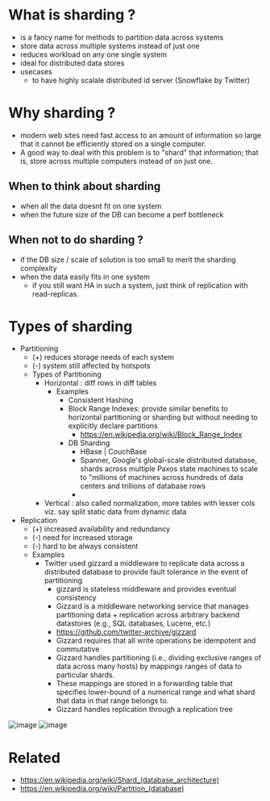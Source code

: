 # What is sharding ?
- is a fancy name for methods to partition data across systems 
- store data across multiple systems instead of just one
- reduces workload on any one single system
- ideal for distributed data stores
- usecases
  - to have highly scalale distributed id server (Snowflake by Twitter) 

# Why sharding ?
- modern web sites need fast access to an amount of information so large that it cannot be efficiently stored on a single computer. 
- A good way to deal with this problem is to "shard" that information; that is, store across multiple computers instead of on just one.

## When to think about sharding 
- when all the data doesnt fit on one system
- when the future size of the DB can become a perf bottleneck

## When not to do sharding ?
- if the DB size / scale of solution is too small to merit the sharding complexity
- when the data easily fits in one system
  - if you still want HA in such a system, just think of replication with read-replicas.

# Types of sharding
- Partitioning
   - (+) reduces storage needs of each system
   - (-) system still affected by hotspots 
   - Types of Partitioning
     - Horizontal : diff rows in diff tables
       - Examples
         - Consistent Hashing
         - Block Range Indexes:  provide similar benefits to horizontal partitioning or sharding but without needing to explicitly declare partitions
           - https://en.wikipedia.org/wiki/Block_Range_Index 
         - DB Sharding
           - HBase | CouchBase
           - Spanner, Google's global-scale distributed database, shards across multiple Paxos state machines to scale to "millions of machines across hundreds of data centers and trillions of database rows
           -    
     - Vertical : also called normalization, more tables with lesser cols viz. say split static data from dynamic data 
- Replication
  - (+) increased availability and redundancy
  - (-) need for increased storage
  - (-) hard to be always consistent 
  - Examples
    - Twitter used gizzard a middleware to replicate data across a distributed database to provide fault tolerance in the event of partitioning
      - gizzard is stateless middleware and provides eventual consistency
      - Gizzard is a middleware networking service that manages partitioning data + replication across arbitrary backend datastores (e.g., SQL databases, Lucene, etc.)
      - https://github.com/twitter-archive/gizzard 
      - Gizzard requires that all write operations be idempotent and commutative
      - Gizzard handles partitioning (i.e., dividing exclusive ranges of data across many hosts) by mappings ranges of data to particular shards.
      - These mappings are stored in a forwarding table that specifies lower-bound of a numerical range and what shard that data in that range belongs to.
      - Gizzard handles replication through a replication tree




![image](https://user-images.githubusercontent.com/466385/211129264-35bd830c-cf4d-40cf-80c1-5e36b51835eb.png)
![image](https://user-images.githubusercontent.com/466385/211129335-2a8b2a89-cb2c-4d37-a7d8-f1ca331376e0.png)


# Related
- https://en.wikipedia.org/wiki/Shard_(database_architecture)
- https://en.wikipedia.org/wiki/Partition_(database)
